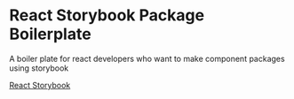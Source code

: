 # React Storybook Package Boilerplate

A boiler plate for react developers who want to make component packages using storybook

[React Storybook](https://storybook.js.org/)
